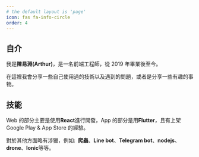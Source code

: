 ```yaml
---
# the default layout is 'page'
icon: fas fa-info-circle
order: 4
---
```


## 自介

我是**陳易淵(Arthur)**，是一名前端工程師，從 2019 年畢業後至今。

在這裡我會分享一些自己使用過的技術以及遇到的問題，或者是分享一些有趣的事物。

## 技能

Web 的部分主要是使用**React**進行開發，App 的部分是用**Flutter**，且有上架 Google Play & App Store 的經驗。

對於其他方面略有涉獵，例如:&ensp;**爬蟲**、**Line bot**、**Telegram bot**、**nodejs**、**drone**、**Ionic**等等。
